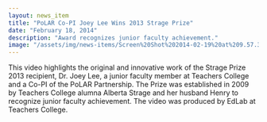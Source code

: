 ```yaml
---
layout: news_item
title: "PoLAR Co-PI Joey Lee Wins 2013 Strage Prize"
date: "February 18, 2014"
description: "Award recognizes junior faculty achievement."
image: "/assets/img/news-items/Screen%20Shot%202014-02-19%20at%209.57.35%20AM.png"
---
```


This video highlights the original and innovative work of the Strage Prize 2013 recipient, Dr. Joey Lee, a junior faculty member at Teachers College and a Co-PI of the PoLAR Partnership. The Prize was established in 2009 by Teachers College alumna Alberta Strage and her husband Henry to recognize junior faculty achievement. The video was produced by EdLab at Teachers College.
